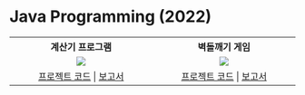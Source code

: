 # Java Programming (2022)

<table>
  <tr>
    <th width="400">계산기 프로그램</th>
    <th width="400">벽돌깨기 게임</th>
  </tr>
  <tr align="center">
    <td><img src="https://github.com/user-attachments/assets/e87649e4-0e81-4424-ba07-8c9694f218a8"/></td>
    <td><img src="https://github.com/user-attachments/assets/a4aa6f89-48b6-46c2-b692-7a6e5ab12203"/></td>
  </tr>
  <tr align="center">
    <td>
      <a href="https://github.com/Kim-Ria/Java2022/blob/main/HW4/JavaHW4.java">프로젝트 코드</a> |
      <a href="https://github.com/Kim-Ria/Java2022/blob/main/HW4/%EA%B3%84%EC%82%B0%EA%B8%B0%20%ED%94%84%EB%A1%9C%EA%B7%B8%EB%9E%A8%20%EB%B3%B4%EA%B3%A0%EC%84%9C.pdf">보고서</a>
    </td>
    <td>
      <a href="https://github.com/Kim-Ria/Java2022/blob/main/HW5/JavaHW5.java">프로젝트 코드</a> |
      <a href="https://github.com/Kim-Ria/Java2022/blob/main/HW5/%EA%B2%8C%EC%9E%84%20%ED%94%84%EB%A1%9C%EA%B7%B8%EB%9E%A8%20%EB%B3%B4%EA%B3%A0%EC%84%9C.pdf">보고서</a>
    </td>
  </tr>
</table>
